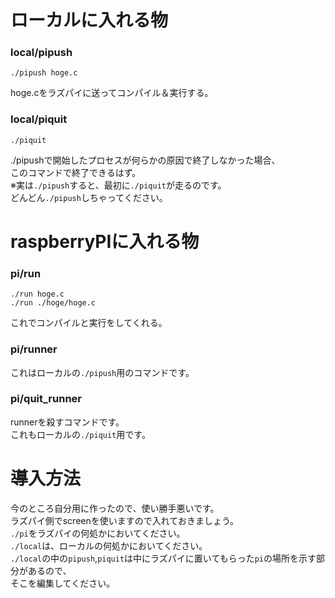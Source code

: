 # ローカルに入れる物
### local/pipush
    ./pipush hoge.c  
hoge.cをラズパイに送ってコンパイル＆実行する。
### local/piquit
    ./piquit  
./pipushで開始したプロセスが何らかの原因で終了しなかった場合、  
このコマンドで終了できるはず。  
※実は`./pipush`すると、最初に`./piquit`が走るのです。  
どんどん`./pipush`しちゃってください。
# raspberryPIに入れる物
### pi/run
    ./run hoge.c  
    ./run ./hoge/hoge.c  
これでコンパイルと実行をしてくれる。
### pi/runner
これはローカルの`./pipush`用のコマンドです。

### pi/quit_runner
runnerを殺すコマンドです。  
これもローカルの`./piquit`用です。

# 導入方法
今のところ自分用に作ったので、使い勝手悪いです。  
ラズパイ側でscreenを使いますので入れておきましょう。  
`./pi`をラズパイの何処かにおいてください。  
`./local`は、ローカルの何処かにおいてください。  
`./local`の中の`pipush`,`piquit`は中にラズパイに置いてもらった`pi`の場所を示す部分があるので、  
そこを編集してください。
